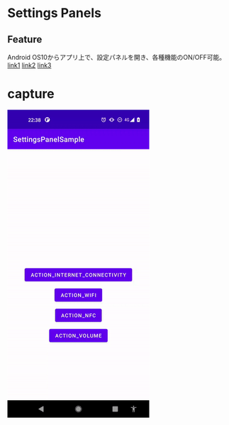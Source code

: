 # Settings Panels

## Feature

Android OS10からアプリ上で、設定パネルを開き、各種機能のON/OFF可能。
[link1](https://developer.android.com/about/versions/10/highlights#settings_panels)
[link2](https://developer.android.com/about/versions/10/features#settings-panels)
[link3](https://developer.android.com/reference/android/provider/Settings.Panel)

# capture
<img src="screenshot/capture.gif" width=320 />
